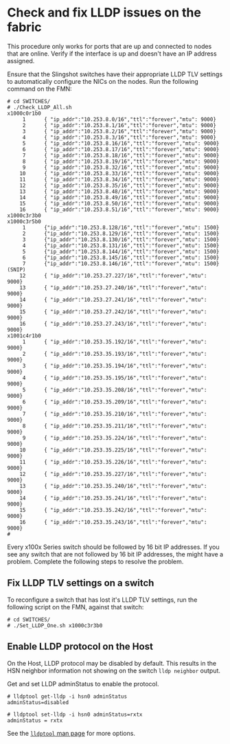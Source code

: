 # Check and fix LLDP issues on the fabric

This procedure only works for ports that are up and connected to nodes that are online. Verify if the interface is up and doesn't have an IP address assigned.

Ensure that the Slingshot switches have their appropriate LLDP TLV settings to automatically configure the NICs on the nodes. Run the following command on the FMN:

```screen
# cd SWITCHES/
# ./Check_LLDP_All.sh
x1000c0r1b0
     1      { "ip_addr":"10.253.8.0/16","ttl":"forever","mtu": 9000}
     2      { "ip_addr":"10.253.8.1/16","ttl":"forever","mtu": 9000}
     3      { "ip_addr":"10.253.8.2/16","ttl":"forever","mtu": 9000}
     4      { "ip_addr":"10.253.8.3/16","ttl":"forever","mtu": 9000}
     5      { "ip_addr":"10.253.8.16/16","ttl":"forever","mtu": 9000}
     6      { "ip_addr":"10.253.8.17/16","ttl":"forever","mtu": 9000}
     7      { "ip_addr":"10.253.8.18/16","ttl":"forever","mtu": 9000}
     8      { "ip_addr":"10.253.8.19/16","ttl":"forever","mtu": 9000}
     9      { "ip_addr":"10.253.8.32/16","ttl":"forever","mtu": 9000}
    10      { "ip_addr":"10.253.8.33/16","ttl":"forever","mtu": 9000}
    11      { "ip_addr":"10.253.8.34/16","ttl":"forever","mtu": 9000}
    12      { "ip_addr":"10.253.8.35/16","ttl":"forever","mtu": 9000}
    13      { "ip_addr":"10.253.8.48/16","ttl":"forever","mtu": 9000}
    14      { "ip_addr":"10.253.8.49/16","ttl":"forever","mtu": 9000}
    15      { "ip_addr":"10.253.8.50/16","ttl":"forever","mtu": 9000}
    16      { "ip_addr":"10.253.8.51/16","ttl":"forever","mtu": 9000}
x1000c3r3b0
x1000c3r5b0
     1      {"ip_addr":"10.253.8.128/16","ttl":"forever","mtu": 1500}
     2      {"ip_addr":"10.253.8.129/16","ttl":"forever","mtu": 1500}
     3      {"ip_addr":"10.253.8.130/16","ttl":"forever","mtu": 1500}
     4      {"ip_addr":"10.253.8.131/16","ttl":"forever","mtu": 1500}
     5      {"ip_addr":"10.253.8.144/16","ttl":"forever","mtu": 1500}
     6      {"ip_addr":"10.253.8.145/16","ttl":"forever","mtu": 1500}
     7      {"ip_addr":"10.253.8.146/16","ttl":"forever","mtu": 1500}
(SNIP)
    12      { "ip_addr":"10.253.27.227/16","ttl":"forever","mtu": 9000}
    13      { "ip_addr":"10.253.27.240/16","ttl":"forever","mtu": 9000}
    14      { "ip_addr":"10.253.27.241/16","ttl":"forever","mtu": 9000}
    15      { "ip_addr":"10.253.27.242/16","ttl":"forever","mtu": 9000}
    16      { "ip_addr":"10.253.27.243/16","ttl":"forever","mtu": 9000}
x1001c4r1b0
     1      { "ip_addr":"10.253.35.192/16","ttl":"forever","mtu": 9000}
     2      { "ip_addr":"10.253.35.193/16","ttl":"forever","mtu": 9000}
     3      { "ip_addr":"10.253.35.194/16","ttl":"forever","mtu": 9000}
     4      { "ip_addr":"10.253.35.195/16","ttl":"forever","mtu": 9000}
     5      { "ip_addr":"10.253.35.208/16","ttl":"forever","mtu": 9000}
     6      { "ip_addr":"10.253.35.209/16","ttl":"forever","mtu": 9000}
     7      { "ip_addr":"10.253.35.210/16","ttl":"forever","mtu": 9000}
     8      { "ip_addr":"10.253.35.211/16","ttl":"forever","mtu": 9000}
     9      { "ip_addr":"10.253.35.224/16","ttl":"forever","mtu": 9000}
    10      { "ip_addr":"10.253.35.225/16","ttl":"forever","mtu": 9000}
    11      { "ip_addr":"10.253.35.226/16","ttl":"forever","mtu": 9000}
    12      { "ip_addr":"10.253.35.227/16","ttl":"forever","mtu": 9000}
    13      { "ip_addr":"10.253.35.240/16","ttl":"forever","mtu": 9000}
    14      { "ip_addr":"10.253.35.241/16","ttl":"forever","mtu": 9000}
    15      { "ip_addr":"10.253.35.242/16","ttl":"forever","mtu": 9000}
    16      { "ip_addr":"10.253.35.243/16","ttl":"forever","mtu": 9000}
#
```

Every x100x Series switch should be followed by 16 bit IP addresses. If you see any switch that are not followed by 16 bit IP addresses, the might have a problem. Complete the following steps to resolve the problem.

## Fix LLDP TLV settings on a switch

To reconfigure a switch that has lost it's LLDP TLV settings, run the following script on the FMN, against that switch:

```screen
# cd SWITCHES/
# ./Set_LLDP_One.sh x1000c3r3b0
```

## Enable LLDP protocol on the Host

On the Host, LLDP protocol may be disabled by default. This results in the HSN neighbor information not showing on the switch `lldp neighbor` output.

Get and set LLDP adminStatus to enable the protocol.

```screen
# lldptool get-lldp -i hsn0 adminStatus
adminStatus=disabled

# lldptool set-lldp -i hsn0 adminStatus=rxtx
adminStatus = rxtx
```

See the [`lldptool` man page](https://linux.die.net/man/8/lldptool#name) for more options.
